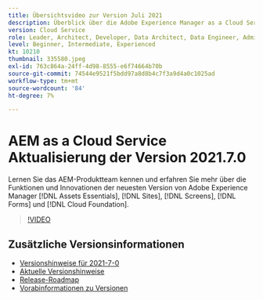 ```yaml
---
title: Übersichtsvideo zur Version Juli 2021
description: Überblick über die Adobe Experience Manager as a Cloud Service-Version 2021.7.0.
version: Cloud Service
role: Leader, Architect, Developer, Data Architect, Data Engineer, Admin, User
level: Beginner, Intermediate, Experienced
kt: 10210
thumbnail: 335580.jpeg
exl-id: 763c864a-24ff-4d98-8555-e6f74664b70b
source-git-commit: 74544e9521f5bdd97a8d8b4c7f3a9d4a0c1025ad
workflow-type: tm+mt
source-wordcount: '84'
ht-degree: 7%

---
```


# AEM as a Cloud Service Aktualisierung der Version 2021.7.0

Lernen Sie das AEM-Produktteam kennen und erfahren Sie mehr über die Funktionen und Innovationen der neuesten Version von Adobe Experience Manager [!DNL Assets Essentials], [!DNL Sites], [!DNL Screens], [!DNL Forms] und [!DNL Cloud Foundation].

>[!VIDEO](https://video.tv.adobe.com/v/335580/?quality=12&learn=on)

## Zusätzliche Versionsinformationen

* [Versionshinweise für 2021-7-0](https://experienceleague.adobe.com/docs/experience-manager-cloud-service/content/release-notes/release-notes/2021/release-notes-2021-7-0.html)
* [Aktuelle Versionshinweise](https://experienceleague.adobe.com/docs/experience-manager-cloud-service/content/release-notes/home.html)
* [Release-Roadmap](https://experienceleague.adobe.com/docs/experience-manager-release-information/aem-release-updates/update-releases-roadmap.html?lang=de)
* [Vorabinformationen zu Versionen](https://experienceleague.adobe.com/docs/experience-manager-cloud-service/content/release-notes/prerelease.html)
